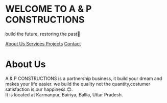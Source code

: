 <html lang='Eng'>

<head> 
<title> A & P Constructions </title>

</head>

<body>
  
 <h1> WELCOME TO A & P CONSTRUCTIONS </h1>
<p> build the future, restoring the past🤗 </p>

<a href='about us'> About Us </a>
<a href='services'> Services </a>
<a href='projects'> Projects</a>
<a href='contact'> Contact </a>

<h1> About Us </h1>
<p> A & P CONSTRUCTIONS is a partnership business, it build your dream and makes your life easier. we build the quality not the quantity,costumer satisfaction is our happiness 😊.
<br>
It is located at Karmanpur, Bairiya, Ballia, Uttar Pradesh.
</body>
</html>